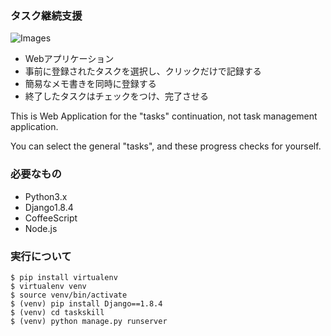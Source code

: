 ### タスク継続支援

![Images](http://cdn-ak.f.st-hatena.com/images/fotolife/r/rinne_grid2_1/20150914/20150914070629.png)

* Webアプリケーション
* 事前に登録されたタスクを選択し、クリックだけで記録する
* 簡易なメモ書きを同時に登録する
* 終了したタスクはチェックをつけ、完了させる


This is Web Application for the "tasks" continuation,
not task management application.

You can select the general "tasks",
and these progress checks for yourself.

### 必要なもの

* Python3.x
* Django1.8.4
* CoffeeScript
* Node.js

### 実行について
```shell
$ pip install virtualenv
$ virtualenv venv
$ source venv/bin/activate
$ (venv) pip install Django==1.8.4
$ (venv) cd taskskill
$ (venv) python manage.py runserver
```
